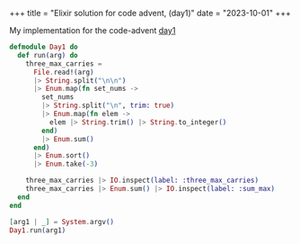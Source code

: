+++
title = "Elixir solution for code advent, (day1)"
date = "2023-10-01"
+++

My implementation for the code-advent [day1](https://adventofcode.com/2022/day/1)

```Elixir
defmodule Day1 do
  def run(arg) do
    three_max_carries =
      File.read!(arg)
      |> String.split("\n\n")
      |> Enum.map(fn set_nums ->
        set_nums
        |> String.split("\n", trim: true)
        |> Enum.map(fn elem ->
          elem |> String.trim() |> String.to_integer()
        end)
        |> Enum.sum()
      end)
      |> Enum.sort()
      |> Enum.take(-3)

    three_max_carries |> IO.inspect(label: :three_max_carries)
    three_max_carries |> Enum.sum() |> IO.inspect(label: :sum_max)
  end
end

[arg1 | _] = System.argv()
Day1.run(arg1)
```
